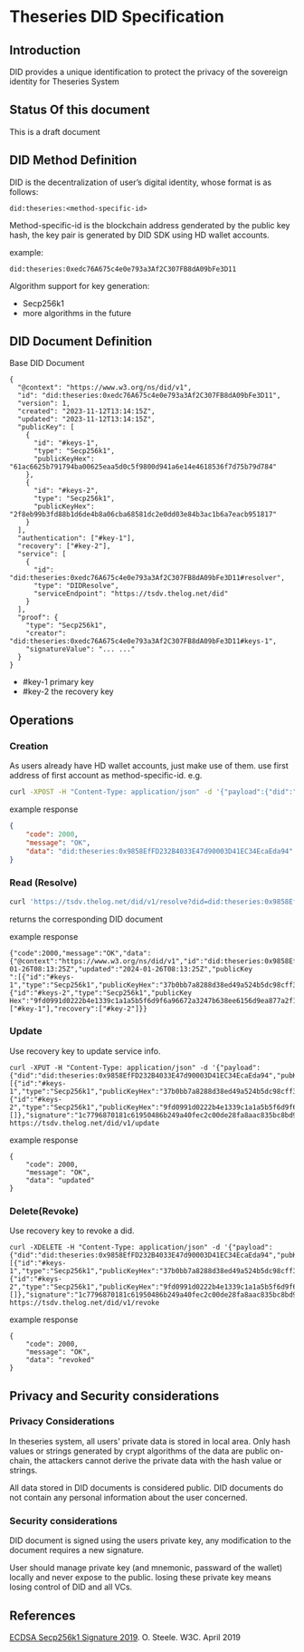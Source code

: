 # Theseries DID Specification


## Introduction
DID provides a unique identification to protect the privacy of the sovereign identity for Theseries System


## Status Of this document
This is a draft document

## DID Method Definition
DID is the decentralization of user’s digital identity, whose format is as follows:
```
did:theseries:<method-specific-id>
```
Method-specific-id is the blockchain address genderated by the public key hash,  the key pair is generated by DID SDK using HD wallet accounts.

example:
```
did:theseries:0xedc76A675c4e0e793a3Af2C307FB8dA09bFe3D11
```
Algorithm support for key generation:
- Secp256k1
- more algorithms in the future

## DID Document Definition

Base DID Document
```
{
  "@context": "https://www.w3.org/ns/did/v1",
  "id": "did:theseries:0xedc76A675c4e0e793a3Af2C307FB8dA09bFe3D11",
  "version": 1,
  "created": "2023-11-12T13:14:15Z",
  "updated": "2023-11-12T13:14:15Z",
  "publicKey": [
    {
      "id": "#keys-1",
      "type": "Secp256k1",
      "publicKeyHex": "61ac6625b791794ba00625eaa5d0c5f9800d941a6e14e4618536f7d75b79d784"
    },
    {
      "id": "#keys-2",
      "type": "Secp256k1",
      "publicKeyHex": "2f8eb99b3fd88b1d6de4b8a06cba68581dc2e0dd03e84b3ac1b6a7eacb951817"
    }
  ],
  "authentication": ["#key-1"],
  "recovery": ["#key-2"],
  "service": [
    {
      "id": "did:theseries:0xedc76A675c4e0e793a3Af2C307FB8dA09bFe3D11#resolver",
      "type": "DIDResolve",
      "serviceEndpoint": "https://tsdv.thelog.net/did"
    }
  ],
  "proof": {
    "type": "Secp256k1",
    "creator": "did:theseries:0xedc76A675c4e0e793a3Af2C307FB8dA09bFe3D11#keys-1",
    "signatureValue": "... ..."
  }
}

```

- #key-1 primary key
- #key-2 the recovery key



## Operations
### Creation
As users already have HD wallet accounts, just make use of them.
use first address of first account as method-specific-id.
e.g.
```bash
curl -XPOST -H "Content-Type: application/json" -d '{"payload":{"did":"did:theseries:0x9858EfFD232B4033E47d90003D41EC34EcaEda94","pubKeys":[{"id":"#keys-1","type":"Secp256k1","publicKeyHex":"37b0bb7a8288d38ed49a524b5dc98cff3eb5ca824c9f9dc0dfdb3d9cd600f299a6179912b7451c09896c4098eca7ce6b2e58330672795e847c4d6af44e024230"},{"id":"#keys-2","type":"Secp256k1","publicKeyHex":"9fd0991d0222b4e1339c1a1a5b5f6d9f6a96672a3247b638ee6156d9ea877a2f1735e3a9260940e4c2225c344a8cea6c7b6a6057d0eb90a9a875f446c131031d"}]},"signature":"1c0aa855f69932fee4a68fddcf689f9c543180db0288402fef50bb903f0ae5f9b5665b67c2272287637354b7d08256f7079bf04c538a49a327f856e90cf0cd6e9b"}' https://tsdv.thelog.net/did/v1/register
```

example response
```json
{
    "code": 2000,
    "message": "OK",
    "data": "did:theseries:0x9858EfFD232B4033E47d90003D41EC34EcaEda94"
}

```

### Read (Resolve)
```bash
curl 'https://tsdv.thelog.net/did/v1/resolve?did=did:theseries:0x9858EfFD232B4033E47d90003D41EC34EcaEda94'
```
returns the corresponding DID document

example response
```
{"code":2000,"message":"OK","data":{"@context":"https://www.w3.org/ns/did/v1","id":"did:theseries:0x9858EfFD232B4033E47d90003D41EC34EcaEda94","version":1,"created":"2024-01-26T08:13:25Z","updated":"2024-01-26T08:13:25Z","publicKey
":[{"id":"#keys-1","type":"Secp256k1","publicKeyHex":"37b0bb7a8288d38ed49a524b5dc98cff3eb5ca824c9f9dc0dfdb3d9cd600f299a6179912b7451c09896c4098eca7ce6b2e58330672795e847c4d6af44e024230"},{"id":"#keys-2","type":"Secp256k1","publicKey
Hex":"9fd0991d0222b4e1339c1a1a5b5f6d9f6a96672a3247b638ee6156d9ea877a2f1735e3a9260940e4c2225c344a8cea6c7b6a6057d0eb90a9a875f446c131031d"}],"authentication":["#key-1"],"recovery":["#key-2"]}}
```


### Update
 Use recovery key to update service info.
```
curl -XPUT -H "Content-Type: application/json" -d '{"payload":{"did":"did:theseries:0x9858EfFD232B4033E47d90003D41EC34EcaEda94","pubKeys":[{"id":"#keys-1","type":"Secp256k1","publicKeyHex":"37b0bb7a8288d38ed49a524b5dc98cff3eb5ca824c9f9dc0dfdb3d9cd600f299a6179912b7451c09896c4098eca7ce6b2e58330672795e847c4d6af44e024230"},{"id":"#keys-2","type":"Secp256k1","publicKeyHex":"9fd0991d0222b4e1339c1a1a5b5f6d9f6a96672a3247b638ee6156d9ea877a2f1735e3a9260940e4c2225c344a8cea6c7b6a6057d0eb90a9a875f446c131031d"}],"service":[]},"signature":"1c7796870181c61950486b249a40fec2c00de28fa8aac835bc8bd9055eab579e252d26d981a6f03cad47da55e52b0abf84119ab248dbe17eee9e18ae3175388325"}' https://tsdv.thelog.net/did/v1/update
```

example response
```
{
    "code": 2000,
    "message": "OK",
    "data": "updated"
}
```

### Delete(Revoke)
 Use recovery key to revoke a did.
```
curl -XDELETE -H "Content-Type: application/json" -d '{"payload":{"did":"did:theseries:0x9858EfFD232B4033E47d90003D41EC34EcaEda94","pubKeys":[{"id":"#keys-1","type":"Secp256k1","publicKeyHex":"37b0bb7a8288d38ed49a524b5dc98cff3eb5ca824c9f9dc0dfdb3d9cd600f299a6179912b7451c09896c4098eca7ce6b2e58330672795e847c4d6af44e024230"},{"id":"#keys-2","type":"Secp256k1","publicKeyHex":"9fd0991d0222b4e1339c1a1a5b5f6d9f6a96672a3247b638ee6156d9ea877a2f1735e3a9260940e4c2225c344a8cea6c7b6a6057d0eb90a9a875f446c131031d"}],"service":[]},"signature":"1c7796870181c61950486b249a40fec2c00de28fa8aac835bc8bd9055eab579e252d26d981a6f03cad47da55e52b0abf84119ab248dbe17eee9e18ae3175388325"}' https://tsdv.thelog.net/did/v1/revoke
```

example response
```
{
    "code": 2000,
    "message": "OK",
    "data": "revoked"
}
```

## Privacy and Security considerations
### Privacy Considerations

In theseries system, all users' private data is stored in local area. Only hash values or strings generated by crypt algorithms of the data are public on-chain, the attackers cannot derive the private data with the hash value or strings.

All data stored in DID documents is considered public. DID documents do not contain any personal information about the user concerned.


### Security considerations

DID document is signed using the users private key, any modification to the document requires a new signature.

User should manage private key (and mnemonic, passward of the wallet) locally and never expose to the public. losing these private key means losing control of DID and all
VCs.


## References
[ECDSA Secp256k1 Signature 2019](https://w3c-ccg.github.io/lds-ecdsa-secp256k1-2019/). O. Steele. W3C. April 2019


